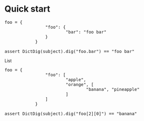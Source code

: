# Quick start

<pre>
foo = {
				"foo": {
						"bar": "foo bar"
				}
			}

assert DictDig(subject).dig("foo.bar") == "foo bar"
</pre>

List
<pre>
foo = {
				"foo": [
						"apple",
						"orange", [
								"banana", "pineapple"
						]
				]
			}

assert DictDig(subject).dig("foo[2][0]") == "banana"
</pre>
